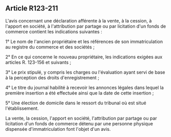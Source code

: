 Article R123-211
----
L'avis concernant une déclaration afférente à la vente, à la cession, à l'apport
en société, à l'attribution par partage ou par licitation d'un fonds de commerce
contient les indications suivantes :

1° Le nom de l'ancien propriétaire et les références de son immatriculation au
registre du commerce et des sociétés ;

2° En ce qui concerne le nouveau propriétaire, les indications exigées aux
articles R. 123-156 et suivants ;

3° Le prix stipulé, y compris les charges ou l'évaluation ayant servi de base à
la perception des droits d'enregistrement ;

4° Le titre du journal habilité à recevoir les annonces légales dans lequel la
première insertion a été effectuée ainsi que la date de cette insertion ;

5° Une élection de domicile dans le ressort du tribunal où est situé
l'établissement.

La vente, la cession, l'apport en société, l'attribution par partage ou par
licitation d'un fonds de commerce détenu par une personne physique dispensée
d'immatriculation font l'objet d'un avis.
